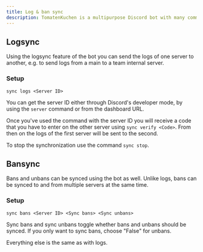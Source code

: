 ```yaml
---
title: Log & ban sync
description: TomatenKuchen is a multipurpose Discord bot with many common and innovative features for your server. This page helps you with the log and ban sync feature.
---
```


## Logsync
Using the logsync feature of the bot you can send the logs of one server to another, e.g. to send logs from a main to a team internal server.

### Setup
`sync logs <Server ID>`

You can get the server ID either through Discord's developer mode, by using the `server` command or from the dashboard URL.

Once you've used the command with the server ID you will receive a code that you have to enter on the other server using `sync verify <Code>`. From then on the logs of the first server will be sent to the second.

To stop the synchronization use the command `sync stop`.

## Bansync
Bans and unbans can be synced using the bot as well. Unlike logs, bans can be synced to and from multiple servers at the same time.

### Setup
`sync bans <Server ID> <Sync bans> <Sync unbans>`

Sync bans and sync unbans toggle whether bans and unbans should be synced. If you only want to sync bans, choose "False" for unbans.

Everything else is the same as with logs.
